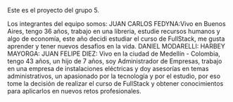 Este es el proyecto del grupo 5.


Los integrantes del equipo somos:
JUAN CARLOS FEDYNA:Vivo en Buenos Aires, tengo 36 años, trabajo en una libreria, estudie recursos humanos y algo de economía, este año decidi estudiar el curso de FullStack, me gusta aprender y tener nuevos desafios en la vida.
DANIEL MODARELLI:
HARBEY MAYORGA:
JUAN FELIPE DIEZ: Vivo en la ciudad de Medellín - Colombia, tengo 43 años, un hijo de 7 años, soy Administrador de Empresas, trabajo en una empresa de instalaciones eléctricas y doy asesorías en temas administrativos, un apasionado por la tecnología y por el estudio, por eso tome la decisión de realizar el curso de FullStack y obtener conocimientos para aplicarlos en nuevos retos profesionales. 


